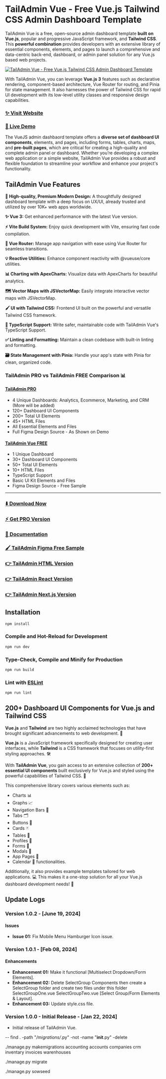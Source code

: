 # TailAdmin Vue - Free Vue.js Tailwind CSS Admin Dashboard Template

TailAdmin Vue is a free, open-source admin dashboard template **built on Vue.js**, popular and progressive JavaScript
framework, and **Tailwind CSS**. This **powerful combination** provides developers with an extensive library of
essential components, elements, and pages to launch a comprehensive and data-centric back-end, dashboard, or admin panel
solution for any Vue.js based web projects.

[![TailAdmin Vue - Free Vue.js Tailwind CSS Admin Dashboard Template](https://ucarecdn.com/3e01b731-d63b-47f0-ba92-7686ecd49f9b/tailadminvue.png)](https://free-vue-demo.tailadmin.com/)

With TailAdmin Vue, you can leverage **Vue.js 3** features such as declarative rendering, component-based architecture,
Vue Router for routing, and Pinia for state management. It also harnesses the power of Tailwind CSS for rapid UI
development with its low-level utility classes and responsive design capabilities.

### [✨ Visit Website](https://tailadmin.com/)

### [🚀 Live Demo](https://free-vue-demo.tailadmin.com/)

The VueJS admin dashbaord template offers a **diverse set of dashboard UI components**, elements, and pages, including
forms, tables, charts, maps, and **pre-built pages**, which are critical for creating a high-quality and complete admin
panel or dashboard. Whether you’re developing a complex web application or a simple website, TailAdmin Vue provides a
robust and flexible foundation to streamline your workflow and enhance your project's functionality.

## TailAdmin Vue Features

**💎 High-quality, Premium Modern Design:**
A thoughtfully designed dashboard template with a deep focus on UX/UI, already trusted and utilized by over 10K+ web
apps worldwide.

**✨ Vue 3:**
Get enhanced performance with the latest Vue version.

**⚡ Vite Build System:**
Enjoy quick development with Vite, ensuring fast code compilation.

**🔀 Vue Router:**
Manage app navigation with ease using Vue Router for seamless transitions.

**💡 Reactive Utilities:**
Enhance component reactivity with @vueuse/core utilities.

**📊 Charting with ApexCharts:**
Visualize data with ApexCharts for beautiful analytics.

**🗺️ Vector Maps with JSVectorMap:**
Easily integrate interactive vector maps with JSVectorMap.

**🖌️ UI with Tailwind CSS:**
Frontend UI built on the powerful and versatile Tailwind CSS framework.

**💫 TypeScript Support:**
Write safer, maintainable code with TailAdmin Vue's TypeScript Support.

**✅ Linting and Formatting:**
Maintain a clean codebase with built-in linting and formatting.

**🗃️ State Management with Pinia:**
Handle your app's state with Pinia for clean, organized code.

### TailAdmin PRO vs TailAdmin FREE Comparison 📊

#### [TailAdmin PRO](https://vue-demo.tailadmin.com/)

- 4 Unique Dashboards: Analytics, Ecommerce, Marketing, and CRM (More will be added)
- 120+ Dashboard UI Components
- 200+ Total UI Elements
- 45+ HTML Files
- All Essential Elements and Files
- Full Figma Design Source - As Shown on Demo

#### [TailAdmin Vue FREE](https://free-vue-demo.tailadmin.com/)

- 1 Unique Dashboard
- 30+ Dashboard UI Components
- 50+ Total UI Elements
- 10+ HTML Files
- TypeScript Support
- Basic UI Kit Elements and Files
- Figma Design Source - Free Sample

___

### [⬇️ Download Now](https://tailadmin.com/download)

### [⚡ Get PRO Version](https://tailadmin.com/pricing)

### [📄 Documentation](https://tailadmin.com/docs)

### [🖌️ TailAdmin Figma Free Sample](https://www.figma.com/community/file/1214477970819985778)

### [👉 TailAdmin HTML Version](https://github.com/TailAdmin/tailadmin-free-tailwind-dashboard-template)

### [👉 TailAdmin React Version](https://github.com/TailAdmin/free-react-tailwind-admin-dashboard)

### [👉 TailAdmin Next.js Version](https://github.com/TailAdmin/free-nextjs-admin-dashboard)

## Installation

```sh
npm install
```

### Compile and Hot-Reload for Development

```sh
npm run dev
```

### Type-Check, Compile and Minify for Production

```sh
npm run build
```

### Lint with [ESLint](https://eslint.org/)

```sh
npm run lint
```

## 200+ Dashboard UI Components for Vue.js and Tailwind CSS

**Vue.js** and **Tailwind** are two highly acclaimed technologies that have brought significant advancements to web
development. 🚀

**Vue.js** is a JavaScript framework specifically designed for creating user interfaces, while **Tailwind** is a CSS
framework that focuses on utility-first styling approaches. 🛠️

With **TailAdmin Vue**, you gain access to an extensive collection of **200+ essential UI components** built exclusively
for Vue.js and styled using the powerful capabilities of Tailwind CSS. 🎨

This comprehensive library covers various elements such as:

- Charts 📊
- Graphs 📈
- Navigation Bars 📑
- Tabs 🗂️
- Buttons 🔘
- Cards 🃏
- Tables 📏
- Profiles 👥
- Forms 📝
- Modals 💬
- App Pages 📖
- Calendar 📅 functionalities.

Additionally, it also provides example templates tailored for web applications. 💻 This makes it a one-stop solution for
all your Vue.js dashboard development needs! 🎯

## Update Logs

### Version 1.0.2 - [June 19, 2024]

#### Issues

- **Issue 01:** Fix Mobile Menu Hamburger Icon issue.

### Version 1.0.1 - [Feb 08, 2024]

#### Enhancements

- **Enhancement 01:** Make it functional [Multiselect Dropdown/Form Elements].
- **Enhancement 02:** Delete SelectGroup Components then create a SelectGroup folder and create two files under this
  folder SelectGroupOne.vue SelectGroupTwo.vue [Select Group/Form Elements & Layout].
- **Enhancement 03:** Update style.css file.

### Version 1.0.0 - Initial Release - [Jan 22, 2024]

- Initial release of TailAdmin Vue.


-- find . -path "*/migrations/*.py" -not -name "__init__.py" -delete

./manage.py makemigrations accounting accounts companies crm inventary invoices warenhouses

./manage.py migrate

./manage.py sowseed